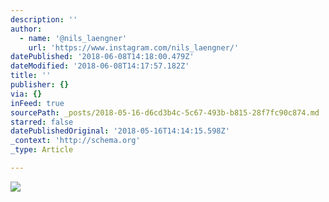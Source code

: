 ```yaml
---
description: ''
author:
  - name: '@nils_laengner'
    url: 'https://www.instagram.com/nils_laengner/'
datePublished: '2018-06-08T14:18:00.479Z'
dateModified: '2018-06-08T14:17:57.182Z'
title: ''
publisher: {}
via: {}
inFeed: true
sourcePath: _posts/2018-05-16-d6cd3b4c-5c67-493b-b815-28f7fc90c874.md
starred: false
datePublishedOriginal: '2018-05-16T14:14:15.598Z'
_context: 'http://schema.org'
_type: Article

---
```

![](https://the-grid-user-content.s3-us-west-2.amazonaws.com/a4bc8f29-af72-4ab1-b865-bfaef1735183.jpg)